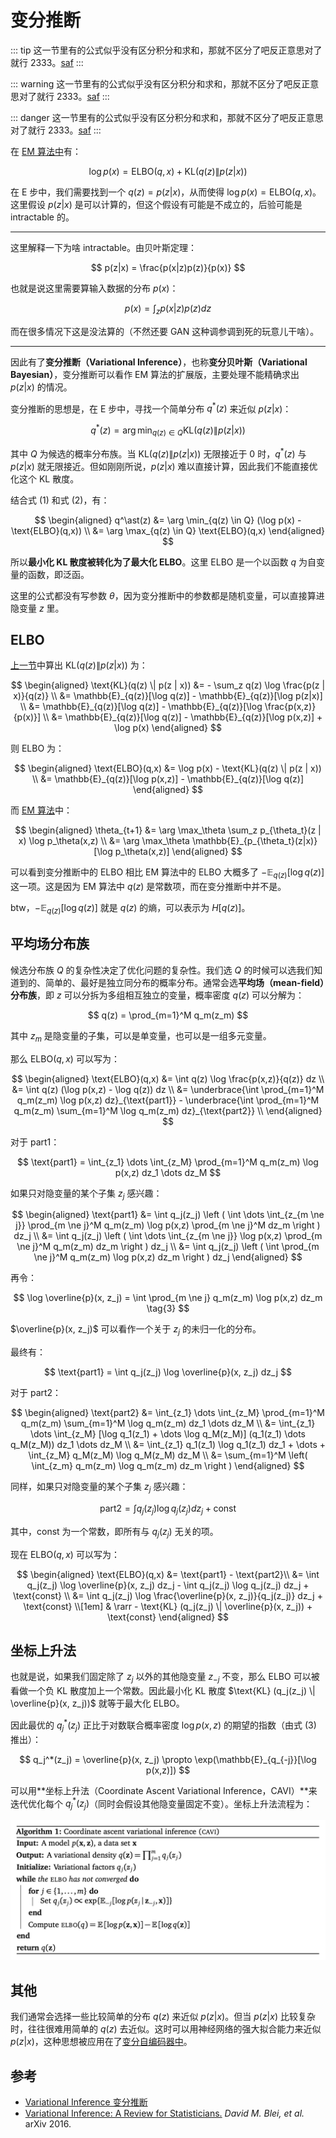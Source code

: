 # 变分推断

::: tip
这一节里有的公式似乎没有区分积分和求和，那就不区分了吧反正意思对了就行 2333。[saf](sadf)
:::

::: warning
这一节里有的公式似乎没有区分积分和求和，那就不区分了吧反正意思对了就行 2333。[saf](sadf)
:::

::: danger
这一节里有的公式似乎没有区分积分和求和，那就不区分了吧反正意思对了就行 2333。[saf](sadf)
:::


在 [EM 算法中](/ai/dl/pcg/parameters-learning-latent/#从-kl-散度来理解)有：

$$
\log p(x) = \text{ELBO}(q,x) + \text{KL}(q(z) \| p(z | x)) \tag{1}
$$

在 E 步中，我们需要找到一个 $q(z) = p(z | x)$，从而使得 $\log p(x) = \text{ELBO}(q,x)$。这里假设 $p(z | x)$ 是可以计算的，但这个假设有可能是不成立的，后验可能是 intractable 的。

---
这里解释一下为啥 intractable。由贝叶斯定理：

$$
p(z|x) = \frac{p(x|z)p(z)}{p(x)}
$$

也就是说这里需要算输入数据的分布 $p(x)$：

$$
p(x)=\int_z p(x|z)p(z) dz
$$


而在很多情况下这是没法算的（不然还要 GAN 这种调参调到死的玩意儿干啥）。

---


因此有了**变分推断（Variational Inference）**，也称**变分贝叶斯（Variational Bayesian）**，变分推断可以看作 EM 算法的扩展版，主要处理不能精确求出 $p(z|x)$ 的情况。

变分推断的思想是，在 E 步中，寻找一个简单分布 $q^\ast(z)$ 来近似 $p(z|x)$：

$$
q^\ast(z) = \arg \min_{q(z) \in Q} \text{KL}(q(z) \| p(z | x)) \tag{2}
$$

其中 $Q$ 为候选的概率分布族。当 $\text{KL}(q(z) \| p(z | x))$ 无限接近于 0 时，$q^\ast(z)$ 与 $p(z | x)$ 就无限接近。但如刚刚所说，$p(z|x)$ 难以直接计算，因此我们不能直接优化这个 KL 散度。

结合式 (1) 和式 (2)，有：

$$
\begin{aligned}
    q^\ast(z) &= \arg \min_{q(z) \in Q} (\log p(x) - \text{ELBO}(q,x)) \\
        &= \arg \max_{q(z) \in Q} \text{ELBO}(q,x)
\end{aligned}
$$

所以**最小化 KL 散度被转化为了最大化 ELBO**。这里 ELBO 是一个以函数 $q$ 为自变量的函数，即泛函。

这里的公式都没有写参数 $\theta$，因为变分推断中的参数都是随机变量，可以直接算进隐变量 $z$ 里。


## ELBO

[上一节](/ai/dl/pcg/parameters-learning-latent/#从-kl-散度来理解)中算出 $\text{KL}(q(z) \| p(z | x))$ 为：

$$
\begin{aligned}
    \text{KL}(q(z) \| p(z | x)) &= - \sum_z q(z) \log \frac{p(z | x)}{q(z)} \\
        &= \mathbb{E}_{q(z)}[\log q(z)] - \mathbb{E}_{q(z)}[\log p(z|x)] \\
        &= \mathbb{E}_{q(z)}[\log q(z)] - \mathbb{E}_{q(z)}[\log \frac{p(x,z)}{p(x)}] \\
        &= \mathbb{E}_{q(z)}[\log q(z)] - \mathbb{E}_{q(z)}[\log p(x,z)] + \log p(x)
\end{aligned}
$$

则 ELBO 为：

$$
\begin{aligned}
    \text{ELBO}(q,x) &= \log p(x) - \text{KL}(q(z) \| p(z | x)) \\
        &= \mathbb{E}_{q(z)}[\log p(x,z)] - \mathbb{E}_{q(z)}[\log q(z)]
\end{aligned}
$$

而 [EM 算法](/ai/dl/pcg/parameters-learning-latent/#em-算法)中：

$$
\begin{aligned}
    \theta_{t+1} &= \arg \max_\theta \sum_z p_{\theta_t}(z | x) \log p_\theta(x,z) \\
        &= \arg \max_\theta \mathbb{E}_{p_{\theta_t}(z|x)}[\log p_\theta(x,z)]
\end{aligned}
$$

可以看到变分推断中的 ELBO 相比 EM 算法中的 ELBO 大概多了 $- \mathbb{E}_{q(z)}[\log q(z)]$ 这一项。这是因为 EM 算法中 $q(z)$ 是常数项，而在变分推断中并不是。

btw，$- \mathbb{E}_{q(z)}[\log q(z)]$ 就是 $q(z)$ 的熵，可以表示为 $H[q(z)]$。

## 平均场分布族

候选分布族 $Q$ 的复杂性决定了优化问题的复杂性。我们选 $Q$ 的时候可以选我们知道到的、简单的、最好是独立同分布的概率分布。通常会选**平均场（mean-field）分布族**，即 $z$ 可以分拆为多组相互独立的变量，概率密度 $q(z)$ 可以分解为：

$$
q(z) = \prod_{m=1}^M q_m(z_m)
$$

其中 $z_m$ 是隐变量的子集，可以是单变量，也可以是一组多元变量。

那么 $\text{ELBO}(q,x)$ 可以写为：

$$
\begin{aligned}
    \text{ELBO}(q,x) &= \int q(z) \log \frac{p(x,z)}{q(z)} dz \\
        &= \int q(z) (\log p(x,z) - \log q(z)) dz \\
        &= \underbrace{\int \prod_{m=1}^M q_m(z_m) \log p(x,z) dz}_{\text{part1}} - \underbrace{\int \prod_{m=1}^M q_m(z_m) \sum_{m=1}^M \log q_m(z_m) dz}_{\text{part2}} \\
\end{aligned}
$$

对于 part1：

$$
\text{part1} = \int_{z_1} \dots \int_{z_M} \prod_{m=1}^M q_m(z_m) \log p(x,z) dz_1 \dots dz_M
$$

如果只对隐变量的某个子集 $z_j$ 感兴趣：

$$
\begin{aligned}
    \text{part1} &= \int q_j(z_j) \left ( \int \dots \int_{z_{m \ne j}} \prod_{m \ne j}^M q_m(z_m) \log p(x,z) \prod_{m \ne j}^M dz_m \right ) dz_j \\
        &= \int q_j(z_j) \left ( \int \dots \int_{z_{m \ne j}} \log p(x,z) \prod_{m \ne j}^M q_m(z_m) dz_m \right ) dz_j \\
        &= \int q_j(z_j) \left ( \int \prod_{m \ne j}^M q_m(z_m) \log p(x,z) dz_m \right ) dz_j
\end{aligned}
$$

再令：

$$
\log \overline{p}(x, z_j) = \int \prod_{m \ne j} q_m(z_m) \log p(x,z) dz_m \tag{3}
$$

$\overline{p}(x, z_j)$ 可以看作一个关于 $z_j$ 的未归一化的分布。

最终有：

$$
\text{part1} = \int q_j(z_j) \log \overline{p}(x, z_j) dz_j
$$


对于 part2：

$$
\begin{aligned}
    \text{part2} &= \int_{z_1} \dots \int_{z_M} \prod_{m=1}^M q_m(z_m) \sum_{m=1}^M \log q_m(z_m) dz_1 \dots dz_M \\
        &= \int_{z_1} \dots \int_{z_M} [\log q_1(z_1) + \dots \log q_M(z_M)] (q_1(z_1) \dots q_M(z_M)) dz_1 \dots dz_M \\
        &= \int_{z_1} q_1(z_1) \log q_1(z_1) dz_1 + \dots + \int_{z_M} q_M(z_M) \log q_M(z_M) dz_M \\
        &= \sum_{m=1}^M \left( \int_{z_m} q_m(z_m) \log q_m(z_m) dz_m \right )
\end{aligned}
$$

同样，如果只对隐变量的某个子集 $z_j$ 感兴趣：

$$
\text{part2} = \int q_j(z_j) \log q_j(z_j) dz_j + \text{const}
$$

其中，const 为一个常数，即所有与 $q_j(z_j)$ 无关的项。

现在 $\text{ELBO}(q,x)$ 可以写为：


$$
\begin{aligned}
    \text{ELBO}(q,x) &= \text{part1} - \text{part2}\\
        &= \int q_j(z_j) \log \overline{p}(x, z_j) dz_j - \int q_j(z_j) \log q_j(z_j) dz_j + \text{const} \\
        &= \int q_j(z_j) \log \frac{\overline{p}(x, z_j)}{q_j(z_j)} dz_j + \text{const} \\[1em]
        & \rarr - \text{KL} (q_j(z_j) \| \overline{p}(x, z_j)) + \text{const}
\end{aligned}
$$

## 坐标上升法

也就是说，如果我们固定除了 $z_j$ 以外的其他隐变量 $z_{-j}$ 不变，那么 ELBO 可以被看做一个负 KL 散度加上一个常数。因此最小化 KL 散度 $\text{KL} (q_j(z_j) \| \overline{p}(x, z_j))$ 就等于最大化 ELBO。

因此最优的 $q_j^*(z_j)$ 正比于对数联合概率密度 $\log p(x,z)$ 的期望的指数（由式 (3) 推出）：

$$
q_j^*(z_j) = \overline{p}(x, z_j) \propto \exp(\mathbb{E}_{q_{-j}}[\log p(x,z)])
$$


可以用**坐标上升法（Coordinate Ascent Variational Inference，CAVI）**来迭代优化每个 $q_j^*(z_j)$（同时会假设其他隐变量固定不变）。坐标上升法流程为：

![cavi](./img/cavi.png)


## 其他

我们通常会选择一些比较简单的分布 $q(z)$ 来近似 $p(z|x)$。但当 $p(z|x)$ 比较复杂时，往往很难用简单的 $q(z)$ 去近似。这时可以用神经网络的强大拟合能力来近似 $p(z|x)$，这种思想被应用在了[变分自编码器中](/ai/dl/generative-models/vae/)。

## 参考

- [Variational Inference 变分推断](https://www.jianshu.com/p/76e0ad0d8778)
- [Variational Inference: A Review for Statisticians.](https://arxiv.org/pdf/1601.00670.pdf) *David M. Blei, et al.* arXiv 2016.
